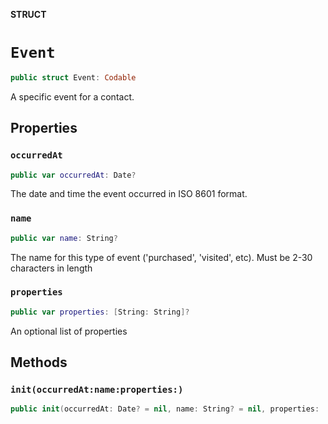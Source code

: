**STRUCT**

# `Event`

```swift
public struct Event: Codable
```

A specific event for a contact.

## Properties
### `occurredAt`

```swift
public var occurredAt: Date?
```

The date and time the event occurred in ISO 8601 format.

### `name`

```swift
public var name: String?
```

The name for this type of event (&#x27;purchased&#x27;, &#x27;visited&#x27;, etc). Must be 2-30 characters in length

### `properties`

```swift
public var properties: [String: String]?
```

An optional list of properties

## Methods
### `init(occurredAt:name:properties:)`

```swift
public init(occurredAt: Date? = nil, name: String? = nil, properties: [String: String]? = nil)
```
